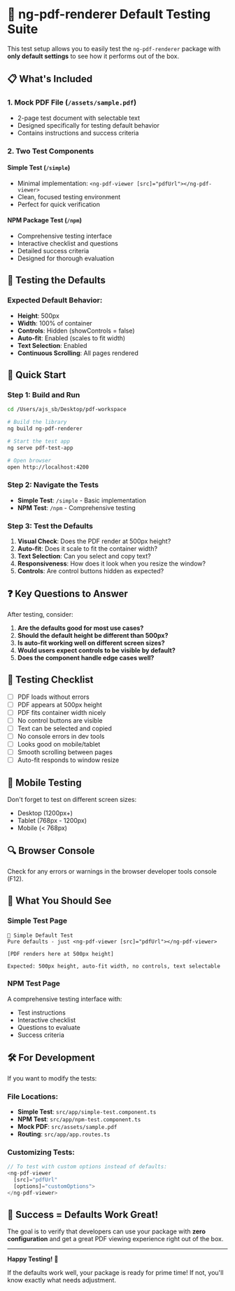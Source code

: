# 🚀 ng-pdf-renderer Default Testing Suite

This test setup allows you to easily test the `ng-pdf-renderer` package with **only default settings** to see how it performs out of the box.

## 📋 What's Included

### 1. **Mock PDF File** (`/assets/sample.pdf`)
- 2-page test document with selectable text
- Designed specifically for testing default behavior
- Contains instructions and success criteria

### 2. **Two Test Components**

#### Simple Test (`/simple`)
- Minimal implementation: `<ng-pdf-viewer [src]="pdfUrl"></ng-pdf-viewer>`
- Clean, focused testing environment
- Perfect for quick verification

#### NPM Package Test (`/npm`)
- Comprehensive testing interface
- Interactive checklist and questions
- Detailed success criteria
- Designed for thorough evaluation

## 🎯 Testing the Defaults

### Expected Default Behavior:
- **Height**: 500px
- **Width**: 100% of container
- **Controls**: Hidden (showControls = false)
- **Auto-fit**: Enabled (scales to fit width)
- **Text Selection**: Enabled
- **Continuous Scrolling**: All pages rendered

## 🚀 Quick Start

### Step 1: Build and Run
```bash
cd /Users/ajs_sb/Desktop/pdf-workspace

# Build the library
ng build ng-pdf-renderer

# Start the test app
ng serve pdf-test-app

# Open browser
open http://localhost:4200
```

### Step 2: Navigate the Tests
- **Simple Test**: `/simple` - Basic implementation
- **NPM Test**: `/npm` - Comprehensive testing

### Step 3: Test the Defaults
1. **Visual Check**: Does the PDF render at 500px height?
2. **Auto-fit**: Does it scale to fit the container width?
3. **Text Selection**: Can you select and copy text?
4. **Responsiveness**: How does it look when you resize the window?
5. **Controls**: Are control buttons hidden as expected?

## ❓ Key Questions to Answer

After testing, consider:

1. **Are the defaults good for most use cases?**
2. **Should the default height be different than 500px?**
3. **Is auto-fit working well on different screen sizes?**
4. **Would users expect controls to be visible by default?**
5. **Does the component handle edge cases well?**

## 🧪 Testing Checklist

- [ ] PDF loads without errors
- [ ] PDF appears at 500px height
- [ ] PDF fits container width nicely
- [ ] No control buttons are visible
- [ ] Text can be selected and copied
- [ ] No console errors in dev tools
- [ ] Looks good on mobile/tablet
- [ ] Smooth scrolling between pages
- [ ] Auto-fit responds to window resize

## 📱 Mobile Testing

Don't forget to test on different screen sizes:
- Desktop (1200px+)
- Tablet (768px - 1200px)
- Mobile (< 768px)

## 🔍 Browser Console

Check for any errors or warnings in the browser developer tools console (F12).

## 🎨 What You Should See

### Simple Test Page
```
📄 Simple Default Test
Pure defaults - just <ng-pdf-viewer [src]="pdfUrl"></ng-pdf-viewer>

[PDF renders here at 500px height]

Expected: 500px height, auto-fit width, no controls, text selectable
```

### NPM Test Page
A comprehensive testing interface with:
- Test instructions
- Interactive checklist
- Questions to evaluate
- Success criteria

## 🛠 For Development

If you want to modify the tests:

### File Locations:
- **Simple Test**: `src/app/simple-test.component.ts`
- **NPM Test**: `src/app/npm-test.component.ts`
- **Mock PDF**: `src/assets/sample.pdf`
- **Routing**: `src/app/app.routes.ts`

### Customizing Tests:
```typescript
// To test with custom options instead of defaults:
<ng-pdf-viewer 
  [src]="pdfUrl" 
  [options]="customOptions">
</ng-pdf-viewer>
```

## 🎯 Success = Defaults Work Great!

The goal is to verify that developers can use your package with **zero configuration** and get a great PDF viewing experience right out of the box.

---

**Happy Testing!** 🎉

If the defaults work well, your package is ready for prime time! If not, you'll know exactly what needs adjustment.
